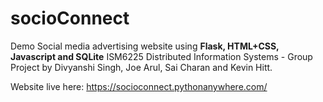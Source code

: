 # socioConnect

Demo Social media advertising website using **Flask, HTML+CSS, Javascript and SQLite**
ISM6225 Distributed Information Systems - Group Project by Divyanshi Singh, Joe Arul, Sai Charan and Kevin Hitt.

Website live here: https://socioconnect.pythonanywhere.com/
